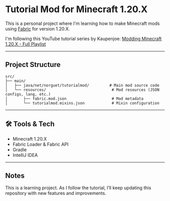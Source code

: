 # Tutorial Mod for Minecraft 1.20.X

This is a personal project where I'm learning how to make Minecraft mods using [Fabric](https://fabricmc.net/) for version 1.20.X.

I'm following this YouTube tutorial series by Kaupenjoe: [Modding Minecraft 1.20.X - Full Playlist](https://www.youtube.com/watch?v=0Pr_iHlVKsI&list=PLKGarocXCE1EO43Dlf5JGh7Yk-kRAXUEJ)

---

##  Project Structure

```
src/
├── main/
│   ├── java/net/norguet/tutorialmod/         # Main mod source code
│   └── resources/                             # Mod resources (JSON configs, lang, etc.)
│       ├── fabric.mod.json                    # Mod metadata
│       └── tutorialmod.mixins.json            # Mixin configuration
```

---

## 🛠️ Tools & Tech

- Minecraft 1.20.X
- Fabric Loader & Fabric API
- Gradle
- IntelliJ IDEA

---

##  Notes

This is a learning project. As I follow the tutorial, I’ll keep updating this repository with new features and improvements.
